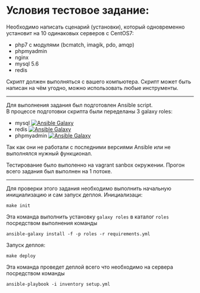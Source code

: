Условия тестовое задание:
======
Необходимо написать сценарий (установки), который одновременно установит на 10 одинаковых серверов c CentOS7:
- php7 с модулями (bcmatch, imagik, pdo, amqp)
- phpmyadmin
- nginx
- mysql 5.6
- redis

Скрипт должен выполняться с вашего компьютера. Скрипт может быть написан на чём угодно,
можно использовать любые инструменты.
***
Для выполнения задания был подготовлен Ansible script.  
В процессе подготовки скрипта были переделаны 3 galaxy roles:
- mysql [![Ansible Galaxy](https://img.shields.io/badge/galaxy-rooty.mysql-blue.svg?style=flat)](https://galaxy.ansible.com/rooty/mysql)
- redis [![Ansible Galaxy](https://img.shields.io/badge/galaxy-rooty.redis-blue.svg?style=flat)](https://galaxy.ansible.com/rooty/redis)
- phpmyadmin [![Ansible Galaxy](https://img.shields.io/badge/galaxy-rooty.phpmyadmin-blue.svg?style=flat)](https://galaxy.ansible.com/rooty/phpmyadmin)

Так как они не работали с последними версиями Ansible или не выполнялся нужный функционал.

Тестирование было выполенно на vagrant sanbox окружении.  Прогон всего задания был выполнен на 1 потоке.
***
Для проверки этого задания необходимо выполнить начальную инициализацию и сам запуск деплоя.
Инициализаци:
```
make init
```
Эта команда выполнить установку `galaxy roles` в каталог `roles` посредством выполнения команды
```
ansible-galaxy install -f -p roles -r requirements.yml
```

Запуск деплоя:
```
make deploy
```

Эта команда проведет деплой всего что необходимо на сервера посредством команды
```
ansible-playbook -i inventory setup.yml
```
